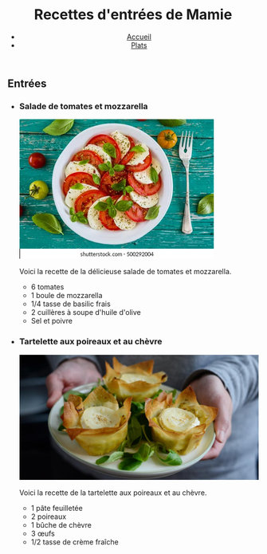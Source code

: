   <header>
    <h1>Recettes d'entrées de Mamie</h1>
    <nav>
      <ul>
        <li><a href="index.html">Accueil</a></li>
        <li><a href="plats.html">Plats</a></li>
      </ul>
    </nav>
  </header>
  <main>
    <h2>Entrées</h2>
    <ul>
      <li>
        <h3>Salade de tomates et mozzarella</h3>
        <img src="salade.jpg">
        <p>Voici la recette de la délicieuse salade de tomates et mozzarella.</p>
        <ul>
          <li>6 tomates</li>
          <li>1 boule de mozzarella</li>
          <li>1/4 tasse de basilic frais</li>
          <li>2 cuillères à soupe d'huile d'olive</li>
          <li>Sel et poivre</li>
        </ul>
      </li>
      <li>
        <h3>Tartelette aux poireaux et au chèvre</h3>
        <img src="tartelette.jpg">
        <p>Voici la recette de la tartelette aux poireaux et au chèvre.</p>
        <ul>
          <li>1 pâte feuilletée</li>
          <li>2 poireaux</li>
          <li>1 bûche de chèvre</li>
          <li>3 œufs</li>
          <li>1/2 tasse de crème fraîche</li>
        </ul>
      </li>
    </ul>
  </main>
</body>
       
  
    
    

